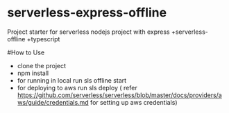 # serverless-express-offline
Project starter for serverless nodejs project with express +serverless-offline +typescript


#How to Use
- clone the project
- npm install
- for running in local run sls offline start
- for deploying to aws run sls deploy ( refer https://github.com/serverless/serverless/blob/master/docs/providers/aws/guide/credentials.md for setting up aws credentials)
